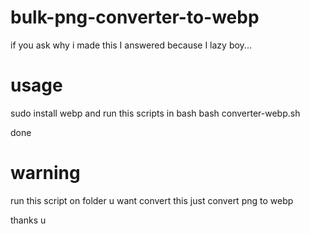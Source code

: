 # bulk-png-converter-to-webp

if you ask why i made this
I answered because I lazy boy...

# usage 

sudo install webp
and run this scripts in bash
bash converter-webp.sh


done

# warning 

run this script on folder u want convert
this just convert png to webp

thanks u
